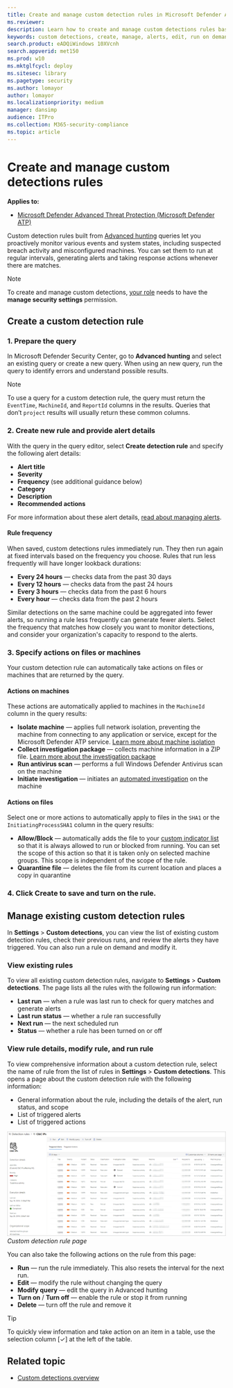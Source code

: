 ```yaml
---
title: Create and manage custom detection rules in Microsoft Defender ATP
ms.reviewer: 
description: Learn how to create and manage custom detections rules based on advanced hunting queries
keywords: custom detections, create, manage, alerts, edit, run on demand, frequency, detection rules, advanced hunting, hunt, query, response actions, mdatp, microsoft defender atp
search.product: eADQiWindows 10XVcnh
search.appverid: met150
ms.prod: w10
ms.mktglfcycl: deploy
ms.sitesec: library
ms.pagetype: security
ms.author: lomayor
author: lomayor
ms.localizationpriority: medium
manager: dansimp
audience: ITPro
ms.collection: M365-security-compliance 
ms.topic: article
---
```



# Create and manage custom detections rules
**Applies to:**
- [Microsoft Defender Advanced Threat Protection (Microsoft Defender ATP)](https://go.microsoft.com/fwlink/p/?linkid=2069559)

Custom detection rules built from [Advanced hunting](overview-hunting.md) queries let you proactively monitor various events and system states, including suspected breach activity and misconfigured machines. You can set them to run at regular intervals, generating alerts and taking response actions whenever there are matches.

>[!NOTE]
>To create and manage custom detections, [your role](user-roles.md#create-roles-and-assign-the-role-to-an-azure-active-directory-group) needs to have the **manage security settings** permission.  

## Create a custom detection rule
### 1. Prepare the query

In Microsoft Defender Security Center, go to **Advanced hunting** and select an existing query or create a new query. When using an new query, run the query to identify errors and understand possible results.

>[!NOTE]
>To use a query for a custom detection rule, the query must return the `EventTime`, `MachineId`, and `ReportId` columns in the results. Queries that don’t `project` results will usually return these common columns.

### 2. Create new rule and provide alert details 

With the query in the query editor, select **Create detection rule** and specify the following alert details:

- **Alert title**
- **Severity**
- **Frequency** (see additional guidance below)
- **Category**
- **Description**
- **Recommended actions**

For more information about these alert details, [read about managing alerts](manage-alerts.md).

#### Rule frequency
When saved, custom detections rules immediately run. They then run again at fixed intervals based on the frequency you choose. Rules that run less frequently will have longer lookback durations:

- **Every 24 hours** — checks data from the past 30 days
- **Every 12 hours** — checks data from the past 24 hours
- **Every 3 hours** — checks data from the past 6 hours
- **Every hour** — checks data from the past 2 hours

Similar detections on the same machine could be aggregated into fewer alerts, so running a rule less frequently can generate fewer alerts. Select the frequency that matches how closely you want to monitor detections, and consider your organization's capacity to respond to the alerts.

### 3. Specify actions on files or machines
Your custom detection rule can automatically take actions on files or machines that are returned by the query.

#### Actions on machines
These actions are automatically applied to machines in the `MachineId` column in the query results:
- **Isolate machine** — applies full network isolation, preventing the machine from connecting to any application or service, except for the Microsoft Defender ATP service. [Learn more about machine isolation](respond-machine-alerts.md#isolate-machines-from-the-network)
- **Collect investigation package** — collects machine information in a ZIP file. [Learn more about the investigation package](respond-machine-alerts.md#collect-investigation-package-from-machines)
- **Run antivirus scan** — performs a full Windows Defender Antivirus scan on the machine
- **Initiate investigation** — initiates an [automated investigation](automated-investigations.md) on the machine

#### Actions on files
Select one or more actions to automatically apply to files in the `SHA1` or the `InitiatingProcessSHA1` column in the query results:
- **Allow/Block** — automatically adds the file to your [custom indicator list](manage-indicators.md) so that it is always allowed to run or blocked from running. You can set the scope of this action so that it is taken only on selected machine groups. This scope is independent of the scope of the rule.
- **Quarantine file** — deletes the file from its current location and places a copy in quarantine

### 4. Click **Create** to save and turn on the rule.

## Manage existing custom detection rules
In **Settings** > **Custom detections**, you can view the list of existing custom detection rules, check their previous runs, and review the alerts they have triggered. You can also run a rule on demand and modify it.

### View existing rules

To view all existing custom detection rules, navigate to **Settings** > **Custom detections**. The page lists all the rules with the following run information:

- **Last run** — when a rule was last run to check for query matches and generate alerts
- **Last run status** — whether a rule ran successfully
- **Next run** — the next scheduled run
- **Status** — whether a rule has been turned on or off

### View rule details, modify rule, and run rule

To view comprehensive information about a custom detection rule, select the name of rule from the list of rules in **Settings** > **Custom detections**. This opens a page about the custom detection rule with the following information:

- General information about the rule, including the details of the alert, run status, and scope
- List of triggered alerts
- List of triggered actions

![Custom detection rule page](images/atp-custom-detection-rule-details.png)<br>
*Custom detection rule page*

You can also take the following actions on the rule from this page:

- **Run** — run the rule immediately. This also resets the interval for the next run.
- **Edit** — modify the rule without changing the query
- **Modify query** — edit the query in Advanced hunting
- **Turn on** / **Turn off** — enable the rule or stop it from running
- **Delete** — turn off the rule and remove it

>[!TIP]
>To quickly view information and take action on an item in a table, use the selection column [&#10003;] at the left of the table.

## Related topic
- [Custom detections overview](overview-custom-detections.md)
